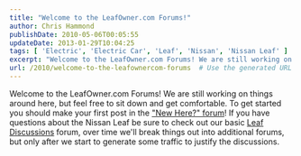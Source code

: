 ```yaml
---
title: "Welcome to the LeafOwner.com Forums!"
author: Chris Hammond
publishDate: 2010-05-06T00:05:55
updateDate: 2013-01-29T10:04:25
tags: [ 'Electric', 'Electric Car', 'Leaf', 'Nissan', 'Nissan Leaf' ]
excerpt: "Welcome to the LeafOwner.com Forums! We are still working on things around here, but feel free to sit down and get comfortable. To get started you should make your first post in the \"New Here?\" forum!  If you have questions about the Nissan Leaf be sure to check out our basic Leaf Discussions forum, over time we'll break things out into additional forums, but only after we start to generate some traffic to justify the discussions."
url: /2010/welcome-to-the-leafownercom-forums  # Use the generated URL with year
---
```

Welcome to the LeafOwner.com Forums! We are still working on things around here, but feel free to sit down and get comfortable. To get started you should make your first post in the <a href="https://www.leafowner.com/Forums/tabid/62/forumid/3/scope/threads/Default.aspx" target="_self">"New Here?" forum</a>!  If you have questions about the Nissan Leaf be sure to check out our basic <a href="https://www.leafowner.com/Forums/tabid/62/forumid/1/scope/threads/Default.aspx">Leaf Discussions</a> forum, over time we'll break things out into additional forums, but only after we start to generate some traffic to justify the discussions.
